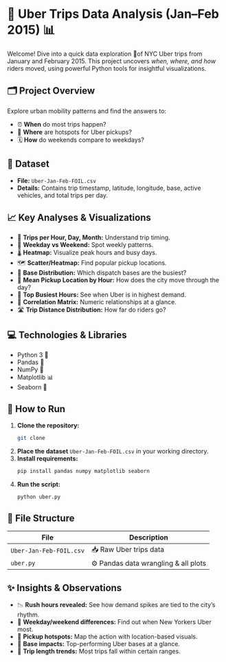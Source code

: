# 🚕 Uber Trips Data Analysis (Jan–Feb 2015) 📊

Welcome! Dive into a quick data exploration 🚦of NYC Uber trips from January and February 2015. This project uncovers *when, where, and how* riders moved, using powerful Python tools for insightful visualizations. 

## 🗂️ Project Overview

Explore urban mobility patterns and find the answers to:
- ⏰ **When** do most trips happen?
- 📍 **Where** are hotspots for Uber pickups?
- 🗓️ **How** do weekends compare to weekdays?

## 📑 Dataset

- **File:** `Uber-Jan-Feb-FOIL.csv`
- **Details:** Contains trip timestamp, latitude, longitude, base, active vehicles, and total trips per day.

## 📈 Key Analyses & Visualizations

- 📅 **Trips per Hour, Day, Month:** Understand trip timing.
- 📆 **Weekday vs Weekend:** Spot weekly patterns.
- 🌡️ **Heatmap:** Visualize peak hours and busy days.
- 🗺️ **Scatter/Heatmap:** Find popular pickup locations.
- 🏢 **Base Distribution:** Which dispatch bases are the busiest?
- 🧭 **Mean Pickup Location by Hour:** How does the city move through the day?
- 🥇 **Top Busiest Hours:** See when Uber is in highest demand.
- 🧩 **Correlation Matrix:** Numeric relationships at a glance.
- 🛣️ **Trip Distance Distribution:** How far do riders go?

## 💻 Technologies & Libraries

- Python 3 🐍
- Pandas 🐼
- NumPy 🔢
- Matplotlib 📊
- Seaborn 🌈

## 🚀 How to Run

1. **Clone the repository:**
   ```bash
   git clone 
   ```
2. **Place the dataset** `Uber-Jan-Feb-FOIL.csv` in your working directory.
3. **Install requirements:**
   ```bash
   pip install pandas numpy matplotlib seaborn
   ```
4. **Run the script:**
   ```bash
   python uber.py
   ```

## 📂 File Structure

| File                      | Description                                |
|---------------------------|--------------------------------------------|
| `Uber-Jan-Feb-FOIL.csv`   | 📥 Raw Uber trips data                     |
| `uber.py`                 | ⚙️ Pandas data wrangling & all plots       |

## ✨ Insights & Observations

- 📉 **Rush hours revealed:** See how demand spikes are tied to the city’s rhythm.
- 📆 **Weekday/weekend differences:** Find out when New Yorkers Uber most.
- 📍 **Pickup hotspots:** Map the action with location-based visuals.
- 🏢 **Base impacts:** Top-performing Uber bases at a glance.
- 📏 **Trip length trends:** Most trips fall within certain ranges.
